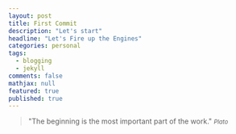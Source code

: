 ```yaml
---
layout: post
title: First Commit
description: "Let's start"
headline: "Let's Fire up the Engines"
categories: personal
tags:
  - blogging
  - jekyll
comments: false
mathjax: null
featured: true
published: true
---
```


>&quot;The beginning is the most important part of the work.&quot;
><small><cite title="Plato">Plato</cite></small>
